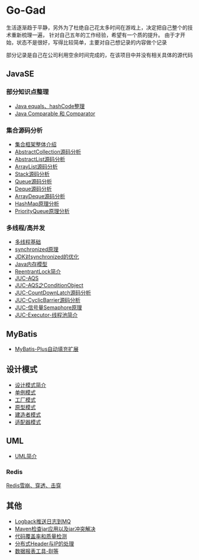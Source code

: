 # Go-Gad
​		 生活逐渐趋于平静，另外为了杜绝自己花太多时间在游戏上，决定把自己整个的技术重新梳理一遍，
 针对自己五年的工作经验，希望有一个质的提升。
 由于才开始，状态不是很好，写得比较简单，主要对自己想记录的内容做个记录

部分记录是自己在公司利用空余时间完成的，在该项目中并没有相关具体的源代码

## JavaSE

### 部分知识点整理

- [Java equals、hashCode整理](notes/se/equals与hashCode整理.md)
- [Java  Comparable 和 Comparator](notes/se/Comparable和Comparator.md)

### 集合源码分析

- [集合框架整体介绍](notes/se/collection/集合框架整体介绍.md)
- [AbstractCollection源码分析](notes/se/collection/AbstractCollection源码分析.md)
- [AbstractList源码分析](notes/se/collection/AbstractList源码分析.md)
- [ArrayList源码分析](notes/se/collection/ArrayList源码分析.md)
- [Stack源码分析](notes/se/collection/Stack源码分析.md)
- [Queue源码分析](notes/se/collection/Queue源码分析.md)
- [Deque源码分析](notes/se/collection/Deque源码分析.md)
- [ArrayDeque源码分析](notes/se/collection/ArrayDeque源码分析.md)
- [HashMap原理分析](notes/se/collection/HashMap原理分析.md)
- [PriorityQueue原理分析](notes/se/collection/PriorityQueue原理分析.md)


### 多线程/高并发

- [多线程基础](notes/se/thread/Thread.md)
- [synchronized原理](notes/se/thread/synchronized原理.md)
- [JDK对synchronized的优化](notes/se/thread/JDK对synchronized的优化.md)
- [Java内存模型](notes/se/thread/Java内存模型.md)
- [ReentrantLock简介](notes/se/JUC/ReentrantLock简介.md)
- [JUC-AQS](notes/se/JUC/AbstractQueuedSynchronizer.md)
- [JUC-AQS之ConditionObject](notes/se/JUC/AQS之ConditionObject.md)
- [JUC-CountDownLatch源码分析](notes/se/JUC/CountDownLatch源码分析.md)
- [JUC-CyclicBarrier源码分析](notes/se/JUC/CyclicBarrier源码分析.md)
- [JUC-信号量Semaphore原理](notes/se/JUC/信号量Semaphore原理.md)
- [JUC-Executor-线程池简介](notes/se/JUC/Executor/线程池简介.md)

## MyBatis

- [MyBatis-Plus自动填充扩展](notes/MyBatis/MyBatis-Plus自动填充扩展.md)

## 设计模式

+ [设计模式简介](notes/Design/Pattern/设计模式简介.md)
+ [单例模式](notes/Design/Pattern/单例模式.md)
+ [工厂模式](notes/Design/Pattern/工厂模式.md)
+ [原型模式](notes/Design/Pattern/原型模式.md)
+ [建造者模式](notes/Design/Pattern/建造者模式.md)
+ [适配器模式](notes/Design/Pattern/适配器模式.md)

## UML

+ [UML简介](notes/Design/Pattern/UML/UML简介.md)

### Redis

[Redis雪崩、穿透、击穿](notes/DB/redis/Redis雪崩、穿透、击穿.md)



## 其他

+ [Logback推送日志到MQ](notes/other/Logback推送日志到MQ.md)
+ [Maven检查jar应用以及jar冲突解决](notes/other/Maven检查jar应用以及jar冲突解决.md)
+ [代码覆盖率和质量检测](notes/other/代码覆盖率和质量检测.md)
+ [分布式Header与IP的处理](notes/other/分布式Header与IP的处理.md)
+ [数据报表工具-BI等](notes/other/数据报表工具-BI等.md)
